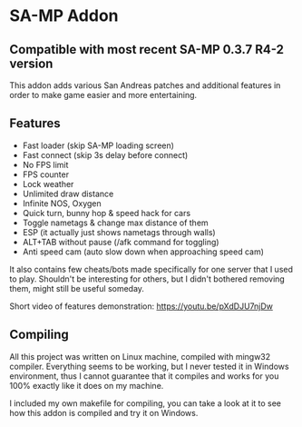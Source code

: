 # SA-MP Addon
## Compatible with most recent SA-MP 0.3.7 R4-2 version

This addon adds various San Andreas patches and additional features in order to make game easier and more entertaining.

## Features

- Fast loader (skip SA-MP loading screen)
- Fast connect (skip 3s delay before connect)
- No FPS limit
- FPS counter
- Lock weather
- Unlimited draw distance
- Infinite NOS, Oxygen
- Quick turn, bunny hop & speed hack for cars
- Toggle nametags & change max distance of them
- ESP (it actually just shows nametags through walls)
- ALT+TAB without pause (/afk command for toggling)
- Anti speed cam (auto slow down when approaching speed cam)

It also contains few cheats/bots made specifically for one server that I used to play. Shouldn't be interesting for others, but I didn't bothered removing them, might still be useful someday.

Short video of features demonstration: https://youtu.be/pXdDJU7njDw

## Compiling

All this project was written on Linux machine, compiled with mingw32 compiler. Everything seems to be working, but I never tested it in Windows environment, thus I cannot guarantee that it compiles and works for you 100% exactly like it does on my machine.

I included my own makefile for compiling, you can take a look at it to see how this addon is compiled and try it on Windows.
